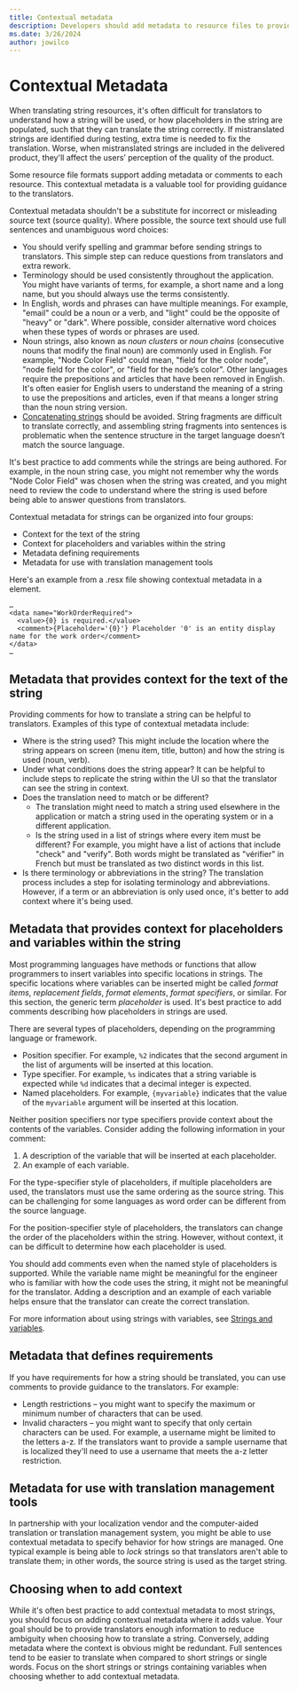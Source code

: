 ```yaml
---
title: Contextual metadata
description: Developers should add metadata to resource files to provide context to translators.
ms.date: 3/26/2024
author: jowilco
---
```


# Contextual Metadata

When translating string resources, it's often difficult for translators to understand how a string will be used, or how placeholders in the string are populated, such that they can translate the string correctly. If mistranslated strings are identified during testing, extra time is needed to fix the translation. Worse, when mistranslated strings are included in the delivered product, they'll affect the users’ perception of the quality of the product.

Some resource file formats support adding metadata or comments to each resource. This contextual metadata is a valuable tool for providing guidance to the translators.

Contextual metadata shouldn't be a substitute for incorrect or misleading source text (source quality). Where possible, the source text should use full sentences and unambiguous word choices:

- You should verify spelling and grammar before sending strings to translators. This simple step can reduce questions from translators and extra rework.
- Terminology should be used consistently throughout the application. You might have variants of terms, for example, a short name and a long name, but you should always use the terms consistently.
- In English, words and phrases can have multiple meanings. For example, "email" could be a noun or a verb, and "light" could be the opposite of "heavy" or "dark". Where possible, consider alternative word choices when these types of words or phrases are used.
- Noun strings, also known as *noun clusters* or *noun chains* (consecutive nouns that modify the final noun) are commonly used in English. For example, "Node Color Field" could mean, "field for the color node", "node field for the color", or "field for the node’s color". Other languages require the prepositions and articles that have been removed in English. It's often easier for English users to understand the meaning of a string to use the prepositions and articles, even if that means a longer string than the noun string version.
- [Concatenating strings](concatenation.md) should be avoided. String fragments are difficult to translate correctly, and assembling string fragments into sentences is problematic when the sentence structure in the target language doesn’t match the source language.

It's best practice to add comments while the strings are being authored. For example, in the noun string case, you might not remember why the words "Node Color Field" was chosen when the string was created, and you might need to review the code to understand where the string is used before being able to answer questions from translators.

Contextual metadata for strings can be organized into four groups:

- Context for the text of the string
- Context for placeholders and variables within the string
- Metadata defining requirements
- Metadata for use with translation management tools

Here's an example from a .resx file showing contextual metadata in a <comment> element.

```resx
…
<data name="WorkOrderRequired">
  <value>{0} is required.</value>
  <comment>{Placeholder='{0}'} Placeholder '0' is an entity display name for the work order</comment>
</data>
…
```

## Metadata that provides context for the text of the string

Providing comments for how to translate a string can be helpful to translators. Examples of this type of contextual metadata include:

- Where is the string used? This might include the location where the string appears on screen (menu item, title, button) and how the string is used (noun, verb).
- Under what conditions does the string appear? It can be helpful to include steps to replicate the string within the UI so that the translator can see the string in context.
- Does the translation need to match or be different?
  - The translation might need to match a string used elsewhere in the application or match a string used in the operating system or in a different application.
  - Is the string used in a list of strings where every item must be different? For example, you might have a list of actions that include "check" and "verify". Both words might be translated as "vérifier" in French but must be translated as two distinct words in this list.
- Is there terminology or abbreviations in the string? The translation process includes a step for isolating terminology and abbreviations. However, if a term or an abbreviation is only used once, it's better to add context where it's being used.

## Metadata that provides context for placeholders and variables within the string

Most programming languages have methods or functions that allow programmers to insert variables into specific locations in strings. The specific locations where variables can be inserted might be called *format items*, *replacement fields*, *format elements*, *format specifiers*, or similar. For this section, the generic term *placeholder* is used. It's best practice to add comments describing how placeholders in strings are used.

There are several types of placeholders, depending on the programming language or framework.

- Position specifier. For example, `%2` indicates that the second argument in the list of arguments will be inserted at this location.
- Type specifier. For example, `%s` indicates that a string variable is expected while `%d` indicates that a decimal integer is expected.
- Named placeholders. For example, `{myvariable}` indicates that the value of the `myvariable` argument will be inserted at this location.

Neither position specifiers nor type specifiers provide context about the contents of the variables. Consider adding the following information in your comment:

1. A description of the variable that will be inserted at each placeholder.
1. An example of each variable.

For the type-specifier style of placeholders, if multiple placeholders are used, the translators must use the same ordering as the source string. This can be challenging for some languages as word order can be different from the source language.

For the position-specifier style of placeholders, the translators can change the order of the placeholders within the string. However, without context, it can be difficult to determine how each placeholder is used.

You should add comments even when the named style of placeholders is supported. While the variable name might be meaningful for the engineer who is familiar with how the code uses the string, it might not be meaningful for the translator. Adding a description and an example of each variable helps ensure that the translator can create the correct translation.

For more information about using strings with variables, see [Strings and variables](message-formatting.md#strings-and-variables).

## Metadata that defines requirements

If you have requirements for how a string should be translated, you can use comments to provide guidance to the translators. For example:

- Length restrictions – you might want to specify the maximum or minimum number of characters that can be used.
- Invalid characters – you might want to specify that only certain characters can be used. For example, a username might be limited to the letters a-z. If the translators want to provide a sample username that is localized they'll need to use a username that meets the a-z letter restriction.

## Metadata for use with translation management tools

In partnership with your localization vendor and the computer-aided translation or translation management system, you might be able to use contextual metadata to specify behavior for how strings are managed. One typical example is being able to *lock* strings so that translators aren't able to translate them; in other words, the source string is used as the target string.

## Choosing when to add context

While it's often best practice to add contextual metadata to most strings, you should focus on adding contextual metadata where it adds value. Your goal should be to provide translators enough information to reduce ambiguity when choosing how to translate a string. Conversely, adding metadata where the context is obvious might be redundant. Full sentences tend to be easier to translate when compared to short strings or single words. Focus on the short strings or strings containing variables when choosing whether to add contextual metadata.
